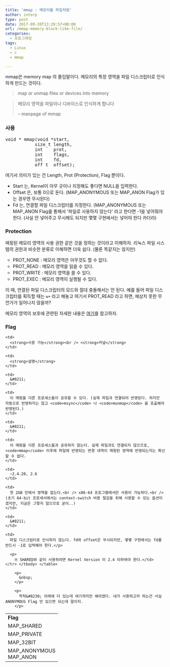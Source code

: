 ```yaml
---
title: 'mmap : 메모리를 파일처럼'
author: interp
type: post
date: 2017-09-20T13:29:57+00:00
url: /mmap-memory-block-like-file/
categories:
  - 프로그래밍
tags:
  - Linux
  - c
  - mmap

---
```

mmap은 memory map 의 줄임말이다. 메모리의 특정 영역을 파일 디스크립터로 인식하게 만드는 것이다.

> map or unmap files or devices into memory
  
> 메모리 영역을 파일이나 디바이스로 인식하게 합니다
> 
> &#8211; manpage of mmap

### 사용

<pre class="brush: cpp; title: ; notranslate" title="">void * mmap(void *start, 
           size_t length, 
           int    prot, 
           int    flags, 
           int    fd, 
           off_t  offset);
</pre>

여기서 의미가 있는 건 Length, Prot (Protection), Flag 뿐이다.

  * Start 는, Kernel이 아무 곳이나 지정해도 좋다면 NULL을 입력한다.
  * Offset 은, 보통 0으로 둔다. (MAP\_ANONYMOUS 또는 MAP\_ANON Flag가 있는 경우엔 무시된다)
  * Fd 는, 연결할 파일 디스크립터를 지정한다. (MAP\_ANONYMOUS 또는 MAP\_ANON Flag를 통해서 '파일로 사용하지 않는다' 라고 한다면 -1을 넣어줘야 한다. (사실 안 넣어주고 무시해도 되지만 몇몇 구현에서는 넣어야 한다 카더라)

### Protection

매핑된 메모리 영역의 사용 권한 같은 것을 정하는 것이라고 이해하자. 리눅스 파일 시스템의 권한과 비슷한 분류로 이해하면 더욱 쉽다. (물론 똑같지는 않지만)

<ul style="list-style-type: circle;">
  <li>
    PROT_NONE : 메모리 영역은 아무것도 할 수 없다.
  </li>
  <li>
    PROT_READ : 메모리 영역을 읽을 수 있다.
  </li>
  <li>
    PROT_WRITE : 메모리 영역을 쓸 수 있다.
  </li>
  <li>
    PROT_EXEC : 메모리 영역이 실행될 수 있다.
  </li>
</ul>

이 때, 연결된 파일 디스크립터의 모드와 절대 충돌해서는 안 된다. 예를 들어 파일 디스크립터를 획득할 때는 `w+` 라고 해놓고 여기서 PROT_READ 라고 하면, 예상치 못한 무언가가 일어나지 않을까?

메모리 영역의 보호에 관련된 자세한 내용은 [여기][1]를 참고하자.

### Flag

<table>
  <tr>
    <td>
      <strong>Flag</strong>
    </td>
    
    <td>
      <strong>사용 가능</strong><br /> <strong>커널</strong>
    </td>
    
    <td>
      <strong>설명</strong>
    </td>
  </tr>
  
  <tr>
    <td>
      MAP_SHARED
    </td>
    
    <td>
      &#8211;
    </td>
    
    <td>
      이 매핑을 다른 프로세스들이 공유할 수 있다. (실제 파일과 연결되어 반영된다. 하지만 자동으로 반영하지는 않고 <code>msync</code> 나 <code>munmap</code> 을 호출해야 반영된다.)
    </td>
  </tr>
  
  <tr>
    <td>
      MAP_PRIVATE
    </td>
    
    <td>
      &#8211;
    </td>
    
    <td>
      이 매핑을 다른 프로세스들과 공유하지 않는다. 실제 파일과도 연결되지 않으므로, <code>mmap</code> 이후에 파일에 반영되는 변경 내역이 매핑된 영역에 반영되는지는 확신할 수 없다.
    </td>
  </tr>
  
  <tr>
    <td>
      MAP_32BIT
    </td>
    
    <td>
      ~2.4.20, 2.6
    </td>
    
    <td>
      첫 2GB 안에서 영역을 잡는다.<br /> x86-64 프로그램에서만 사용이 가능하다.<br /> (초기 64-bit 프로세서에서는 context-switch 비용 절감을 위해 사용할 수 있는 옵션이겠지만, 지금은 그렇지 않으므로 굳이..)
    </td>
  </tr>
  
  <tr>
    <td>
      MAP_ANONYMOUS<br /> MAP_ANON
    </td>
    
    <td>
      &#8211;
    </td>
    
    <td>
      파일 디스크립터로 인식하지 않는다. fd와 offset은 무시되지만, 몇몇 구현에서는 fd를 반드시 -1로 입력해야 한다.</p> 
      
      <p>
        ※ SHARED와 같이 사용하려면 Kernel Version 이 2.4 이하여야 한다.</td> </tr> </tbody> </table> 
        
        <p>
          &nbsp;
        </p>
        
        <p>
          헉헉&#8230; 아래에 더 있는데 여기까지만 해야겠다. 내가 사용하고자 하는건 사실 ANONYMOUS Flag 만 있으면 되는데 말이지.
        </p>

 [1]: http://man7.org/linux/man-pages/man2/mprotect.2.html
